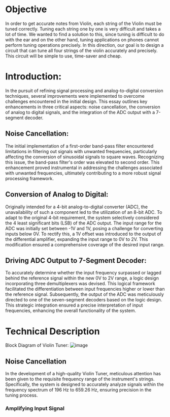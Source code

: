 # Objective
In order to get accurate notes from Violin, each string of the Violin must be tuned correctly. Tuning each string one by one is very difficult and takes a lot of time. We wanted to find a solution to this, since tuning is difficult to do with the ear and on the other hand, tuning applications on phones cannot perform tuning operations precisely. In this direction, our goal is to design a circuit that can tune all four strings of the violin accurately and precisely. This circuit will be simple to use, time-saver and cheap.

# Introduction:
In the pursuit of refining signal processing and analog-to-digital conversion techniques, several improvements were implemented to overcome challenges encountered in the initial design. This essay outlines key enhancements in three critical aspects: noise cancellation, the conversion of analog to digital signals, and the integration of the ADC output with a 7-segment decoder.

## Noise Cancellation:
The initial implementation of a first-order band-pass filter encountered limitations in filtering out signals with unwanted frequencies, particularly affecting the conversion of sinusoidal signals to square waves. Recognizing this issue, the band-pass filter's order was elevated to second order. This enhancement proved instrumental in addressing the challenges associated with unwanted frequencies, ultimately contributing to a more robust signal processing framework.

## Conversion of Analog to Digital:
Originally intended for a 4-bit analog-to-digital converter (ADC), the unavailability of such a component led to the utilization of an 8-bit ADC. To adapt to the original 4-bit requirement, the system selectively considered the 4 least significant bits (LSB) of the ADC output. The input range for the ADC was initially set between -1V and 1V, posing a challenge for converting inputs below 0V. To rectify this, a 1V offset was introduced to the output of the differential amplifier, expanding the input range to 0V to 2V. This modification ensured a comprehensive coverage of the desired input range.

## Driving ADC Output to 7-Segment Decoder:
To accurately determine whether the input frequency surpassed or lagged behind the reference signal within the new 0V to 2V range, a logic design incorporating three demultiplexers was devised. This logical framework facilitated the differentiation between input frequencies higher or lower than the reference signal. Subsequently, the output of the ADC was meticulously directed to one of the seven-segment decoders based on the logic design. This strategic integration ensured a precise interpretation of input frequencies, enhancing the overall functionality of the system.


# Technical Description
Block Diagram of Violin Tuner:
![image](https://github.com/kutaykivik/Violin-Tuner/assets/89020731/21d06b23-496b-43f3-8138-427e7f54deef)


## Noise Cancellation
In the development of a high-quality Violin Tuner, meticulous attention has been given to the requisite frequency range of the instrument's strings. Specifically, the system is designed to accurately analyze signals within the frequency spectrum of 196 Hz to 659.26 Hz, ensuring precision in the tuning process.

### Amplifying Input Signal




